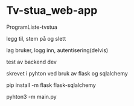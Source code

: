 # Tv-stua_web-app
ProgramListe-tvstua

legg til, stem på og slett 

lag bruker, logg inn, autentisering(delvis)

test av backend dev

skrevet i pyhton ved bruk av flask og sqlalchemy

pip install -m flask flask-sqlalchemy

pyhton3 -m main.py

